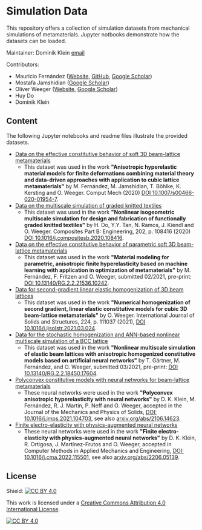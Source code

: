# Simulation Data

This repository offers a collection of simulation datasets from mechanical simulations of metamaterials. Jupyter notbooks demonstrate how the datasets can be loaded.

Maintainer: Dominik Klein [email](mailto:klein@cps.tu-darmstadt.de)

Contributors: 
* Mauricio Fernández ([Website](https://www.maschinenbau.tu-darmstadt.de/cps/department_cps/team_1/team_detail_184000.en.jsp),
[GitHub](https://github.com/mauricio-fernandez-l), 
[Google Scholar](https://scholar.google.com/citations?hl=en&user=pwQ_YNEAAAAJ&view_op=list_works&sortby=pubdate))
* Mostafa Jamshidian ([Google Scholar](https://scholar.google.com/citations?hl=en&user=oMXnfx8AAAAJ&view_op=list_works&sortby=pubdate#))
* Oliver Weeger ([Website](https://www.maschinenbau.tu-darmstadt.de/cps/department_cps/team_1/team_detail_167232.en.jsp), [Google Scholar](https://scholar.google.com/citations?hl=en&user=0tr3W5UAAAAJ&view_op=list_works&sortby=pubdate))
* Huy Do 
* Dominik Klein
	
## Content

The following Jupyter notebooks and readme files illustrate the provided datasets. 

* [Data on the effective constitutive behavior of soft 3D beam-lattice metamaterials](data/soft_beam_lattice_metamaterials/soft_beam_lattice_metamaterials.ipynb)
	* This dataset was used in the work **"Anisotropic hyperelastic material models for finite deformations combining material theory and data-driven approaches with application to cubic lattice metamaterials"** by M. Fernández, M. Jamshidian, T. Böhlke, K. Kersting and O. Weeger. Comput Mech (2020) [DOI 10.1007/s00466-020-01954-7](https://doi.org/10.1007/s00466-020-01954-7). 
* [Data on the multiscale simulation of graded knitted textiles](data/graded_knitted_textiles)
	* This dataset was used in the work **"Nonlinear isogeometric multiscale simulation for design and fabrication of functionally graded knitted textiles"** by H. Do, Y.Y. Tan, N. Ramos, J. Kiendl and O. Weeger. Composites Part B: Engineering, 202, p. 108416 (2020) [DOI 10.1016/j.compositesb.2020.108416](http://doi.org/10.1016/j.compositesb.2020.108416). 
* [Data on the effective constitutive behavior of parametric soft 3D beam-lattice metamaterials](data/parametric_beam_lattice_metamaterials/parametric_beam_lattice_metamaterials.ipynb)
	* This dataset was used in the work **"Material modeling for parametric, anisotropic finite hyperelasticity based on machine learning with application in optimization of metamaterials"** by M. Fernández, F. Fritzen and O. Weeger, submitted 02/2021, pre-print: [DOI 10.13140/RG.2.2.21536.10242](http://doi.org/10.13140/RG.2.2.21536.10242).
* [Data for second-gradient linear elastic homogenization of 3D beam lattices](data/lattices_secondgradient_homogenization)
	* This dataset was used in the work **"Numerical homogenization of second gradient, linear elastic constitutive models for cubic 3D beam-lattice metamaterials"** by O. Weeger. International Journal of Solids and Structures, 224, p. 111037 (2021), [DOI 10.1016/j.ijsolstr.2021.03.024](https://doi.org/10.1016/j.ijsolstr.2021.03.024).
* [Data for the stochastic homogenization and ANN-based nonlinear multiscale simulation of a BCC lattice](data/bcc_ann_multiscale)
	* This dataset was used in the work **"Nonlinear multiscale simulation of elastic beam lattices with anisotropic homogenized constitutive models based on artificial neural networks"** by T. Gärtner, M. Fernández, and O. Weeger, submitted 03/2021, pre-print: [DOI 10.13140/RG.2.2.18450.17604](http://doi.org/10.13140/RG.2.2.18450.17604).
* [Polyconvex constitutive models with neural networks for beam-lattice metamaterials](data/polyconvex_ANNs)
	* These neural networks were used in the work **"Polyconvex anisotropic hyperelasticity with neural networks"** by D. K. Klein, M. Fernández, R. J. Martin, P. Neff and O. Weeger, accepted in the Journal of the Mechanics and Physics of Solids, [DOI: 10.1016/j.jmps.2021.104703](https://doi.org/10.1016/j.jmps.2021.104703), see also [arxiv.org/abs/2106.14623](https://arxiv.org/abs/2106.14623). 
* [Finite electro-elasticity with physics-augmented neural networks](data/em)
	* These neural networks were used in the work **"Finite electro-elasticity with physics-augmented neural networks"** by D. K. Klein, R. Ortigosa, J. Martínez-Frutos and O. Weeger, accepted in Computer Methods in Applied Mechanics and Engineering, [DOI: 10.1016/j.cma.2022.115501](https://doi.org/10.1016/j.cma.2022.115501), see also [arxiv.org/abs/2206.05139](https://arxiv.org/abs/2206.05139). 
	
## License

Shield: [![CC BY 4.0][cc-by-shield]][cc-by]

This work is licensed under a
[Creative Commons Attribution 4.0 International License][cc-by].

[![CC BY 4.0][cc-by-image]][cc-by]

[cc-by]: http://creativecommons.org/licenses/by/4.0/
[cc-by-image]: https://i.creativecommons.org/l/by/4.0/88x31.png
[cc-by-shield]: https://img.shields.io/badge/License-CC%20BY%204.0-lightgrey.svg
